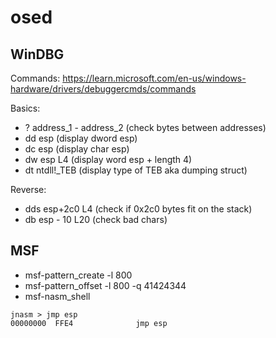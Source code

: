 # osed

## WinDBG

Commands: https://learn.microsoft.com/en-us/windows-hardware/drivers/debuggercmds/commands

Basics:

* ? address_1 - address_2 (check bytes between addresses)
* dd esp (display dword esp)
* dc esp (display char esp)
* dw esp L4 (display word esp + length 4)
* dt ntdll!_TEB (display type of TEB aka dumping struct)

Reverse:

* dds esp+2c0 L4 (check if 0x2c0 bytes fit on the stack)
* db esp - 10 L20 (check bad chars)

## MSF

* msf-pattern_create -l 800
* msf-pattern_offset -l 800 -q 41424344
* msf-nasm_shell
```
jnasm > jmp esp
00000000  FFE4              jmp esp
```
